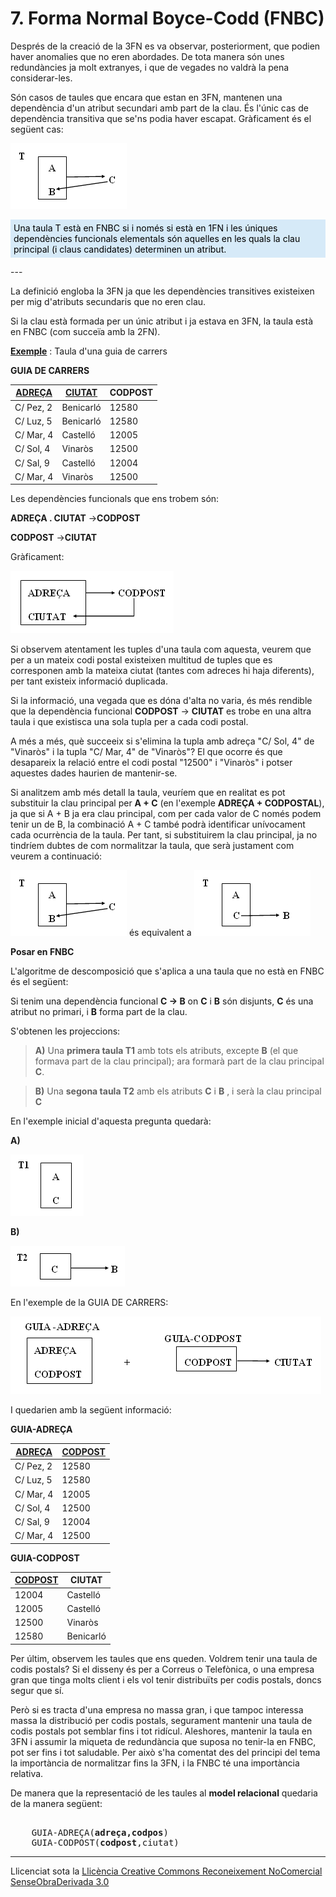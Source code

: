# 7. Forma Normal Boyce-Codd (FNBC)



Després de la creació de la 3FN es va observar, posteriorment, que podien
haver anomalies que no eren abordades. De tota manera són unes redundàncies ja
molt extranyes, i que de vegades no valdrà la pena considerar-les.  

Són casos de taules que encara que estan en 3FN, mantenen una dependència d'un
atribut secundari amb part de la clau. És l'únic cas de dependència transitiva
que se'ns podia haver escapat. Gràficament és el següent cas:

![](T4_7_1.png)


<div style="background-color: #d6eaf8; color: black; padding: 5px;"> 
Una taula T està en FNBC si i només si està en 1FN i les úniques
dependències funcionals elementals són aquelles en les quals la clau principal
(i claus candidates) determinen un atribut.
</div><p></p>
---  
  


La definició engloba la 3FN ja que les dependències transitives existeixen per
mig d'atributs secundaris que no eren clau.

Si la clau està formada per un únic atribut i ja estava en 3FN, la taula està
en FNBC (com succeïa amb la 2FN).

<u>**Exemple**</u> : Taula d'una guia de carrers

**GUIA DE CARRERS**

**<u>ADREÇA</u>** |  **<u>CIUTAT</u>** |  **CODPOST**  
---|---|---  
C/ Pez, 2  |  Benicarló  |  12580   
C/ Luz, 5  |  Benicarló  |  12580   
C/ Mar, 4  |  Castelló  |  12005   
C/ Sol, 4  |  Vinaròs  |  12500   
C/ Sal, 9  |  Castelló  |  12004   
C/ Mar, 4  |  Vinaròs  |  12500   
  
Les dependències funcionals que ens trobem són:

**ADREÇA . CIUTAT** →**CODPOST**

**CODPOST** →**CIUTAT**

Gràficament:



![](T4_7_2.png)

Si observem atentament les tuples d'una taula com aquesta, veurem que per a un
mateix codi postal existeixen multitud de tuples que es corresponen amb la
mateixa ciutat (tantes com adreces hi haja diferents), per tant existeix
informació duplicada.



Si la informació, una vegada que es dóna d'alta no varia, és més rendible que
la dependència funcional **CODPOST** → **CIUTAT** es trobe en una altra taula
i que existisca una sola tupla per a cada codi postal.

A més a més, què succeeix si s'elimina la tupla amb adreça "C/ Sol, 4" de
"Vinaròs" i la tupla "C/ Mar, 4" de "Vinaròs"? El que ocorre és que desapareix
la relació entre el codi postal "12500" i "Vinaròs" i potser aquestes dades
haurien de mantenir-se.



Si analitzem amb més detall la taula, veuríem que en realitat es pot
substituir la clau principal per **A + C** (en l'exemple **ADREÇA +
CODPOSTAL**), ja que si A + B ja era clau principal, com per cada valor de C
només podem tenir un de B, la combinació A + C també podrà identificar
unívocament cada ocurrència de la taula. Per tant, si substituirem la clau
principal, ja no tindríem dubtes de com normalitzar la taula, que serà
justament com veurem a continuació:

![](T4_7_1.png)  és equivalent a   ![](T4_7_1_5.png)  
  


**Posar en FNBC**

L'algoritme de descomposició que s'aplica a una taula que no està en FNBC és
el següent:

Si tenim una dependència funcional **C → B** on **C** i **B** són disjunts,
**C** és una atribut no primari, i **B** forma part de la clau.

S'obtenen les projeccions:

> **A)** Una **primera taula T1** amb tots els atributs, excepte **B** (el que
> formava part de la clau principal); ara formarà part de la clau principal
> **C**.

> **B)** Una **segona taula T2** amb els atributs **C** i **B** , i serà la
> clau principal **C**

En l'exemple inicial d'aquesta pregunta quedarà:

**A)**  

  ![](T4_7_3.png)  


**B)** 

  ![](T4_7_4.png)  
  
En l'exemple de la GUIA DE CARRERS:

![](T4_7_5.png)

I quedarien amb la següent informació:

**GUIA-ADREÇA**

| **<u>ADREÇA</u>** |  **<u>CODPOST</u>** 
---|---
C/ Pez, 2  |  12580   
C/ Luz, 5  |  12580   
C/ Mar, 4  |  12005   
C/ Sol, 4  |  12500   
C/ Sal, 9  |  12004   
C/ Mar, 4  |  12500     

**GUIA-CODPOST**

| **<u>CODPOST</u>** |  **CIUTAT**  
---|---  
12004  |  Castelló   
12005  |  Castelló   
12500  |  Vinaròs   
12580  |  Benicarló   
  


Per últim, observem les taules que ens queden. Voldrem tenir una taula de
codis postals? Si el disseny és per a Correus o Telefònica, o una empresa gran
que tinga molts client i els vol tenir distribuïts per codis postals, doncs
segur que sí.

Però si es tracta d'una empresa no massa gran, i que tampoc interessa massa la
distribució per codis postals, segurament mantenir una taula de codis postals
pot semblar fins i tot ridícul. Aleshores, mantenir la taula en 3FN i assumir
la miqueta de redundància que suposa no tenir-la en FNBC, pot ser fins i tot
saludable. Per això s'ha comentat des del principi del tema la importància de
normalitzar fins la 3FN, i la FNBC té una importància relativa.

De manera que la representació de les taules al **model relacional** quedaria de la manera següent:
<pre><cod>
    GUIA-ADREÇA(<b>adreça,codpos</b>)
    GUIA-CODPOST(<b>codpost</b>,ciutat)
</cod></pre>
****

Llicenciat sota la  [Llicència Creative Commons Reconeixement NoComercial
SenseObraDerivada 3.0](http://creativecommons.org/licenses/by-nc-nd/3.0/)

